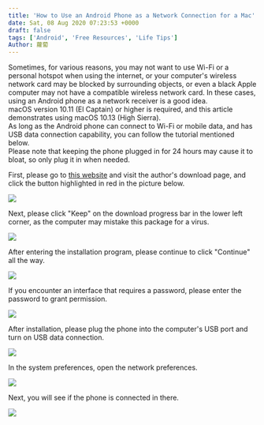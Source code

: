 ```yaml
---
title: 'How to Use an Android Phone as a Network Connection for a Mac'
date: Sat, 08 Aug 2020 07:23:53 +0000
draft: false
tags: ['Android', 'Free Resources', 'Life Tips']
Author: 蘿蔔
---
```


Sometimes, for various reasons, you may not want to use Wi-Fi or a personal hotspot when using the internet, or your computer's wireless network card may be blocked by surrounding objects, or even a black Apple computer may not have a compatible wireless network card. In these cases, using an Android phone as a network receiver is a good idea.  
macOS version 10.11 (El Captain) or higher is required, and this article demonstrates using macOS 10.13 (High Sierra).  
As long as the Android phone can connect to Wi-Fi or mobile data, and has USB data connection capability, you can follow the tutorial mentioned below.  
Please note that keeping the phone plugged in for 24 hours may cause it to bloat, so only plug it in when needed.  

First, please go to [this website](https://joshuawise.com/horndis#available_versions) and visit the author's download page, and click the button highlighted in red in the picture below.

[![](https://blog.steveyi.net/wp-content/uploads/media/blog/2020080807285442.png)](https://joshuawise.com/horndis#available_versions)

Next, please click "Keep" on the download progress bar in the lower left corner, as the computer may mistake this package for a virus.

![](https://static-a1.steveyi.net/media/blog/2020080806512846.png)

After entering the installation program, please continue to click "Continue" all the way.

![](https://static-a1.steveyi.net/media/blog/2020080806513465.png)

If you encounter an interface that requires a password, please enter the password to grant permission.

![](https://static-a1.steveyi.net/media/blog/2020080806514925.png)

After installation, please plug the phone into the computer's USB port and turn on USB data connection.

![](https://blog.steveyi.net/wp-content/uploads/media/blog/2020080807171991-scaled.jpg)

In the system preferences, open the network preferences.

![](https://blog.steveyi.net/wp-content/uploads/media/blog/2020080807085471.png)

Next, you will see if the phone is connected in there.

![](https://static-a1.steveyi.net/media/blog/2020080806520553.png)